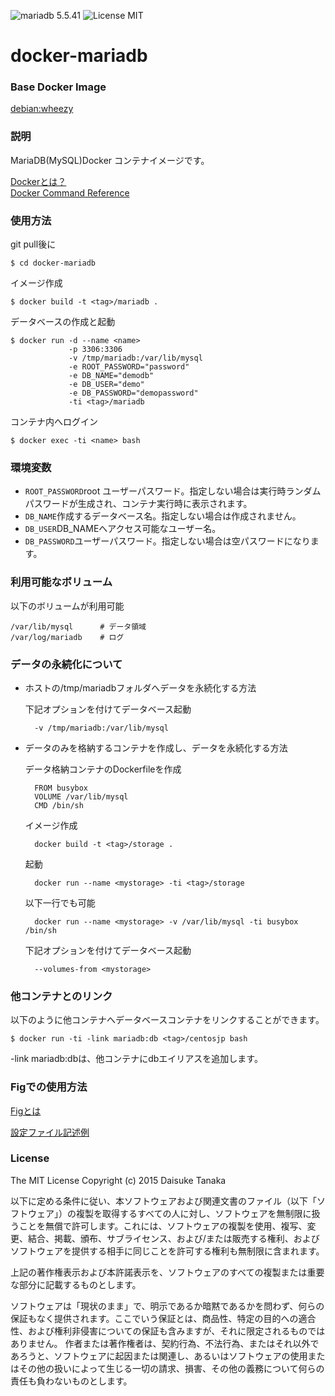 ![mariadb 5.5.41](https://img.shields.io/badge/mariadb-5.5.41-brightgreen.svg) ![License MIT](https://img.shields.io/badge/license-MIT-blue.svg)

# docker-mariadb

### Base Docker Image

[debian:wheezy](https://registry.hub.docker.com/_/debian/ "debian:wheezy")

### 説明

MariaDB(MySQL)Docker コンテナイメージです。

[Dockerとは？](https://docs.docker.com/ "Dockerとは？")  
[Docker Command Reference](https://docs.docker.com/reference/commandline/cli/ "Docker Command Reference")

### 使用方法

git pull後に

    $ cd docker-mariadb

イメージ作成

    $ docker build -t <tag>/mariadb .

データベースの作成と起動

    $ docker run -d --name <name>
                 -p 3306:3306
                 -v /tmp/mariadb:/var/lib/mysql
                 -e ROOT_PASSWORD="password"
                 -e DB_NAME="demodb"
                 -e DB_USER="demo"
                 -e DB_PASSWORD="demopassword"
                 -ti <tag>/mariadb

コンテナ内へログイン

    $ docker exec -ti <name> bash

### 環境変数

- <code>ROOT_PASSWORD</code>root ユーザーパスワード。指定しない場合は実行時ランダムパスワードが生成され、コンテナ実行時に表示されます。
- <code>DB_NAME</code>作成するデータベース名。指定しない場合は作成されません。
- <code>DB_USER</code>DB_NAMEへアクセス可能なユーザー名。
- <code>DB_PASSWORD</code>ユーザーパスワード。指定しない場合は空パスワードになります。

### 利用可能なボリューム

以下のボリュームが利用可能

    /var/lib/mysql      # データ領域
    /var/log/mariadb    # ログ

### データの永続化について

- ホストの/tmp/mariadbフォルダへデータを永続化する方法

    下記オプションを付けてデータベース起動

        -v /tmp/mariadb:/var/lib/mysql

- データのみを格納するコンテナを作成し、データを永続化する方法

    データ格納コンテナのDockerfileを作成

        FROM busybox
        VOLUME /var/lib/mysql
        CMD /bin/sh

    イメージ作成

        docker build -t <tag>/storage .

    起動

        docker run --name <mystorage> -ti <tag>/storage

    以下一行でも可能

        docker run --name <mystorage> -v /var/lib/mysql -ti busybox /bin/sh

    下記オプションを付けてデータベース起動

        --volumes-from <mystorage>

### 他コンテナとのリンク

以下のように他コンテナへデータベースコンテナをリンクすることができます。  

    $ docker run -ti -link mariadb:db <tag>/centosjp bash

-link mariadb:dbは、他コンテナにdbエイリアスを追加します。

### Figでの使用方法

[Figとは](http://www.fig.sh/ "Figとは")  

[設定ファイル記述例](https://bitbucket.org/tanaka0323/fig-examples "設定ファイル記述例")

### License

The MIT License
Copyright (c) 2015 Daisuke Tanaka

以下に定める条件に従い、本ソフトウェアおよび関連文書のファイル（以下「ソフトウェア」）の複製を取得するすべての人に対し、ソフトウェアを無制限に扱うことを無償で許可します。これには、ソフトウェアの複製を使用、複写、変更、結合、掲載、頒布、サブライセンス、および/または販売する権利、およびソフトウェアを提供する相手に同じことを許可する権利も無制限に含まれます。

上記の著作権表示および本許諾表示を、ソフトウェアのすべての複製または重要な部分に記載するものとします。

ソフトウェアは「現状のまま」で、明示であるか暗黙であるかを問わず、何らの保証もなく提供されます。ここでいう保証とは、商品性、特定の目的への適合性、および権利非侵害についての保証も含みますが、それに限定されるものではありません。 作者または著作権者は、契約行為、不法行為、またはそれ以外であろうと、ソフトウェアに起因または関連し、あるいはソフトウェアの使用またはその他の扱いによって生じる一切の請求、損害、その他の義務について何らの責任も負わないものとします。